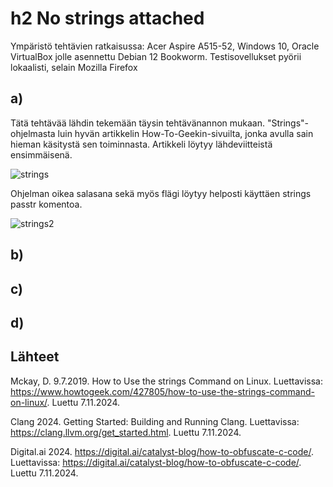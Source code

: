 # h2 No strings attached

Ympäristö tehtävien ratkaisussa: Acer Aspire A515-52, Windows 10, Oracle VirtualBox jolle asennettu Debian 12 Bookworm. Testisovellukset pyörii lokaalisti, selain Mozilla Firefox

## a)

Tätä tehtävää lähdin tekemään täysin tehtävänannon mukaan. "Strings"-ohjelmasta luin hyvän artikkelin How-To-Geekin-sivuilta, jonka avulla sain hieman käsitystä sen toiminnasta. Artikkeli löytyy lähdeviitteistä ensimmäisenä. 

![strings](https://github.com/user-attachments/assets/deb2178d-17c6-4a58-a02f-6b106a194b62)

Ohjelman oikea salasana sekä myös flägi löytyy helposti käyttäen strings passtr komentoa. 

![strings2](https://github.com/user-attachments/assets/dde89cf2-58eb-4a6a-9bfb-2d8a38cd9029)

## b)

## c)

## d)

## Lähteet

Mckay, D. 9.7.2019. How to Use the strings Command on Linux. Luettavissa: https://www.howtogeek.com/427805/how-to-use-the-strings-command-on-linux/. Luettu 7.11.2024.

Clang 2024. Getting Started: Building and Running Clang. Luettavissa: https://clang.llvm.org/get_started.html. Luettu 7.11.2024.

Digital.ai 2024. https://digital.ai/catalyst-blog/how-to-obfuscate-c-code/. Luettavissa: https://digital.ai/catalyst-blog/how-to-obfuscate-c-code/. Luettu 7.11.2024.
